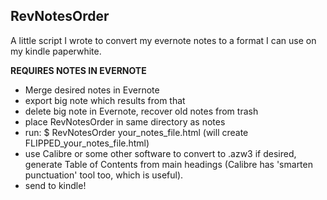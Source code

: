 RevNotesOrder
-----
A little script I wrote to convert my evernote notes to a format I can use on my kindle paperwhite.

**REQUIRES NOTES IN EVERNOTE**
- Merge desired notes in Evernote
- export big note which results from that
- delete big note in Evernote, recover old notes from trash
- place RevNotesOrder in same directory as notes
- run: $ RevNotesOrder your_notes_file.html (will create FLIPPED_your_notes_file.html)
- use Calibre or some other software to convert to .azw3 if desired, generate Table of Contents from main headings (Calibre has 'smarten punctuation' tool too, which is useful).
- send to kindle!
